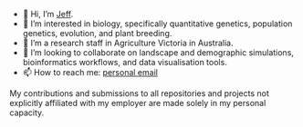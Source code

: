 - 👋 Hi, I’m [Jeff](https://jeffersonfparil.github.io).
- 🧬 I’m interested in biology, specifically quantitative genetics, population genetics, evolution, and plant breeding.
- 🌱 I’m a research staff in Agriculture Victoria in Australia.
- 🦀 I’m looking to collaborate on landscape and demographic simulations, bioinformatics workflows, and data visualisation tools.
- 📫 How to reach me: [personal email](mailto:jeffersonparil@gmail.com)
  
My contributions and submissions to all repositories and projects not explicitly affiliated with my employer are made solely in my personal capacity.
